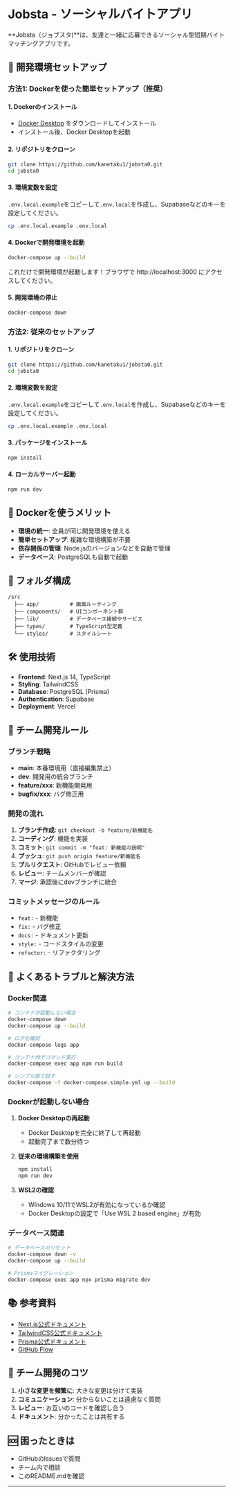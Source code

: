 # Jobsta - ソーシャルバイトアプリ

**Jobsta（ジョブスタ)**は、友達と一緒に応募できるソーシャル型短期バイトマッチングアプリです。

## 🚀 開発環境セットアップ

### 方法1: Dockerを使った簡単セットアップ（推奨）

#### 1. Dockerのインストール

- [Docker Desktop](https://www.docker.com/products/docker-desktop/) をダウンロードしてインストール
- インストール後、Docker Desktopを起動

#### 2. リポジトリをクローン

```bash
git clone https://github.com/kanetaku1/jobsta0.git
cd jobsta0
```

#### 3. 環境変数を設定

`.env.local.example`をコピーして`.env.local`を作成し、Supabaseなどのキーを設定してください。

```bash
cp .env.local.example .env.local
```

#### 4. Dockerで開発環境を起動

```bash
docker-compose up --build
```

これだけで開発環境が起動します！ブラウザで http://localhost:3000 にアクセスしてください。

#### 5. 開発環境の停止

```bash
docker-compose down
```

### 方法2: 従来のセットアップ

#### 1. リポジトリをクローン

```bash
git clone https://github.com/kanetaku1/jobsta0.git
cd jobsta0
```

#### 2. 環境変数を設定

`.env.local.example`をコピーして`.env.local`を作成し、Supabaseなどのキーを設定してください。

```bash
cp .env.local.example .env.local
```

#### 3. パッケージをインストール

```bash
npm install
```

#### 4. ローカルサーバー起動

```bash
npm run dev
```

## 🐳 Dockerを使うメリット

- **環境の統一**: 全員が同じ開発環境を使える
- **簡単セットアップ**: 複雑な環境構築が不要
- **依存関係の管理**: Node.jsのバージョンなどを自動で管理
- **データベース**: PostgreSQLも自動で起動

## 📁 フォルダ構成

```
/src
  ├── app/          # 画面ルーティング
  ├── components/   # UIコンポーネント群
  ├── lib/          # データベース接続やサービス
  ├── types/        # TypeScript型定義
  └── styles/       # スタイルシート
```

## 🛠 使用技術

- **Frontend**: Next.js 14, TypeScript
- **Styling**: TailwindCSS
- **Database**: PostgreSQL (Prisma)
- **Authentication**: Supabase
- **Deployment**: Vercel

## 👥 チーム開発ルール

### ブランチ戦略

- **main**: 本番環境用（直接編集禁止）
- **dev**: 開発用の統合ブランチ
- **feature/xxx**: 新機能開発用
- **bugfix/xxx**: バグ修正用

### 開発の流れ

1. **ブランチ作成**: `git checkout -b feature/新機能名`
2. **コーディング**: 機能を実装
3. **コミット**: `git commit -m "feat: 新機能の説明"`
4. **プッシュ**: `git push origin feature/新機能名`
5. **プルリクエスト**: GitHubでレビュー依頼
6. **レビュー**: チームメンバーが確認
7. **マージ**: 承認後にdevブランチに統合

### コミットメッセージのルール

- `feat:` - 新機能
- `fix:` - バグ修正
- `docs:` - ドキュメント更新
- `style:` - コードスタイルの変更
- `refactor:` - リファクタリング

## 🔧 よくあるトラブルと解決方法

### Docker関連

```bash
# コンテナが起動しない場合
docker-compose down
docker-compose up --build

# ログを確認
docker-compose logs app

# コンテナ内でコマンド実行
docker-compose exec app npm run build

# シンプル版で試す
docker-compose -f docker-compose.simple.yml up --build
```

### Dockerが起動しない場合

1. **Docker Desktopの再起動**
   - Docker Desktopを完全に終了して再起動
   - 起動完了まで数分待つ

2. **従来の環境構築を使用**

   ```bash
   npm install
   npm run dev
   ```

3. **WSL2の確認**
   - Windows 10/11でWSL2が有効になっているか確認
   - Docker Desktopの設定で「Use WSL 2 based engine」が有効

### データベース関連

```bash
# データベースのリセット
docker-compose down -v
docker-compose up --build

# Prismaマイグレーション
docker-compose exec app npx prisma migrate dev
```

## 📚 参考資料

- [Next.js公式ドキュメント](https://nextjs.org/docs)
- [TailwindCSS公式ドキュメント](https://tailwindcss.com/docs)
- [Prisma公式ドキュメント](https://www.prisma.io/docs)
- [GitHub Flow](https://guides.github.com/introduction/flow/)

## 🤝 チーム開発のコツ

1. **小さな変更を頻繁に**: 大きな変更は分けて実装
2. **コミュニケーション**: 分からないことは遠慮なく質問
3. **レビュー**: お互いのコードを確認し合う
4. **ドキュメント**: 分かったことは共有する

## 🆘 困ったときは

- GitHubのIssuesで質問
- チーム内で相談
- このREADME.mdを確認

---
